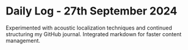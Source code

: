 # Daily Log - 27th September 2024

Experimented with acoustic localization techniques and continued structuring my GitHub journal. Integrated markdown for faster content management.
